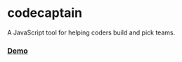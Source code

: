 codecaptain
===========

A JavaScript tool for helping coders build and pick teams.

### [Demo](https://cdn.rawgit.com/SeattlePubJS/codecaptain/8a56a46cf46f6a7220c9ca48fec1fe6673e6f255/app/index.html)
